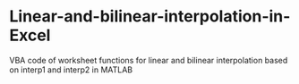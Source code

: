 # Linear-and-bilinear-interpolation-in-Excel
VBA code of worksheet functions for linear and bilinear interpolation based on interp1 and interp2 in MATLAB
